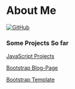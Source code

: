 # About Me

[![GitHub](https://img.shields.io/badge/GitHub-%40rehanqasimk-239a3b.svg)](https://github.com/rehanqasimk)

### Some Projects So far

[JavaScript Projects](https://javascript_projects_rehan_qasim.surge.sh/)

[Bootstrap Blog-Page](https://blog-page-rqk.netlify.app/)

[Bootstrap Template](https://bootstrap-project-1-rqk.netlify.app/)

<!--
**rehanqasimk/rehanqasimk** is a ✨ _special_ ✨ repository because its `README.md` (this file) appears on your GitHub profile.

Here are some ideas to get you started:

- 🔭 I’m currently working on ...
- 🌱 I’m currently learning ...
- 👯 I’m looking to collaborate on ...
- 🤔 I’m looking for help with ...
- 💬 Ask me about ...
- 📫 How to reach me: ...
- 😄 Pronouns: ...
- ⚡ Fun fact: ...
- ⚡ Fun fact: ...
-->
